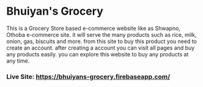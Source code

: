 # Bhuiyan's Grocery

This is a Grocery Store based e-commerce website like as Shwapno, Othoba e-commerce site. it will serve the many products such as rice, milk, onion, gas, biscuits and more. from this site to buy this product you need to create an account. after creating a account you can visit all pages and buy any products easily. you can explore this website to buy any products at any time.

### Live Site: https://bhuiyans-grocery.firebaseapp.com/